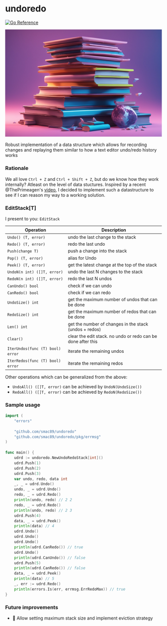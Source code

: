 # undoredo
[![Go Reference](https://pkg.go.dev/badge/github.com/smac89/undoredo.svg)](https://pkg.go.dev/github.com/smac89/undoredo)

![stacks](./docs/stacks.jpg)

Robust implementation of a data structure which allows for recording changes and replaying them similar to how a text editor undo/redo history works

### Rationale
We all love `Ctrl + Z` and `Ctrl + Shift + Z`, but do we know how they work internally? Atleast on the level of data stuctures. Inspired by a recent @ThePrimeagen's [video](https://youtu.be/yeatOU5vVsA), I decided to implement such a datastructure to see if I can reason my way to a working solution.

### EditStack[T]
I present to you: `EditStack`

| Operation        | Description |
| ---              | ---         |
| `Undo() (T, error)` | undo the last change to the stack |
| `Redo() (T, error)` | redo the last undo |
| `Push(change T)` | push a change into the stack |
| `Pop() (T, error)` | alias for Undo |
| `Peek() (T, error)` | get the latest change at the top of the stack |
| `UndoN(n int) ([]T, error)` | undo the last N changes to the stack |
| `RedoN(n int) ([]T, error)` | redo the last N undos |
| `CanUndo() bool` | check if we can undo |
| `CanRedo() bool` | check if we can redo |
| `UndoSize() int` | get the maximum number of undos that can be done |
| `RedoSize() int` | get the maximum number of redos that can be done |
| `Len() int` | get the number of changes in the stack (undos + redos) |
| `Clear()` | clear the edit stack. no undo or redo can be done after this |
| `IterUndos(func (T) bool) error` | iterate the remaining undos |
| `IterRedos(func (T) bool) error` | iterate the remaining redos |

Other operations which can be generalized from the above:

- `UndoAll() ([]T, error)` can be achieved by `UndoN(UndoSize())`
- `RedoAll() ([]T, error)` can be achieved by `RedoN(RedoSize())`

### Sample usage
```go
import (
	"errors"

	"github.com/smac89/undoredo"
	"github.com/smac89/undoredo/pkg/errmsg"
)

func main() {
	udrd := undoredo.NewUndoRedoStack[int]()
	udrd.Push(1)
	udrd.Push(2)
	udrd.Push(3)
	var undo, redo, data int
	_, _ = udrd.Undo()
	undo, _ = udrd.Undo()
	redo, _ = udrd.Redo()
	println(undo, redo) // 2 2
	redo, _ = udrd.Redo()
	println(undo, redo) // 2 3
	udrd.Push(4)
	data, _ = udrd.Peek()
	println(data) // 4
	udrd.Undo()
	udrd.Undo()
	udrd.Undo()
	println(udrd.CanRedo()) // true
	udrd.Undo()
	println(udrd.CanUndo()) // false
	udrd.Push(5)
	println(udrd.CanRedo()) // false
	data, _ = udrd.Peek()
	println(data) // 5
	_, err := udrd.Redo()
	println(errors.Is(err, errmsg.ErrRedoMax)) // true
}

```

### Future improvements
- 🚀 Allow setting maximum stack size and implement eviction strategy
